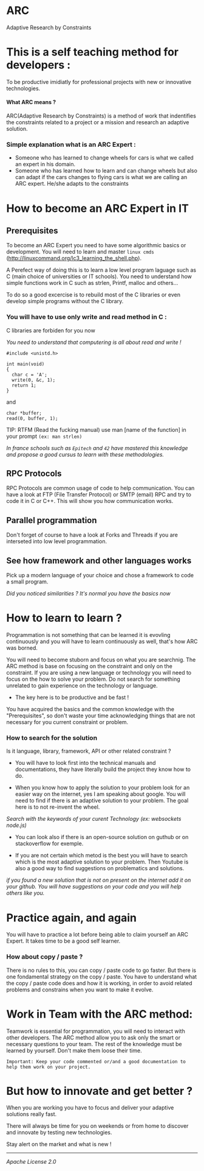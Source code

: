 # ARC
Adaptive Research by Constraints

# This is a self teaching method for developers :
To be productive imidiatly for professional projects with new or innovative technologies.

#### What ARC means ?
ARC(Adaptive Research by Constraints) is a method of work that indentifies the constraints related to a project or a mission and research an adaptive solution.

### Simple explanation what is an ARC Expert :
- Someone who has learned to change wheels for cars is what we called an expert in his domain.
- Someone who has learned how to learn and can change wheels but also can adapt if the cars changes to flying cars is what we are calling an ARC expert. He/she adapts to the constraints

# How to become an ARC Expert in IT

## Prerequisites

To become an ARC Expert you need to have some algorithmic basics or development. You will need to learn and master ```linux cmds``` (http://linuxcommand.org/lc3_learning_the_shell.php).

A Perefect way of doing this is to learn a low level program laguage such as C (main choice of universities or IT schools).
You need to understand how simple functions work in C such as strlen, Printf, malloc and others...

To do so a good excercise is to rebuild most of the C libraries or even develop simple programs without the C library.

### You will have to use only write and read method in C :

C libraries are forbiden for you now

*You need to understand that computering is all about read and write !*

```
#include <unistd.h>

int main(void)
{
  char c = 'A';
  write(0, &c, 1);
  return 1;
}
```

and

```
char *buffer;
read(0, buffer, 1);
```

TIP: RTFM (Read the fucking manual) use man [name of the function] in your prompt ```(ex: man strlen)```

*In france schools such as ```Epitech``` and ```42``` have mastered this knowledge and propose a good cursus to learn with these methodologies.*

## RPC Protocols

RPC Protocols are common usage of code to help communication.
You can have a look at FTP (File Transfer Protocol) or SMTP (email) RPC and try to code it in C or C++.
This will show you how communication works.

## Parallel programmation

Don't forget of course to have a look at Forks and Threads if you are interseted into low level programmation.

## See how framework and other languages works

Pick up a modern language of your choice and chose a framework to code a small program.

*Did you noticed similarities ? It's normal you have the basics now*

# How to learn to learn ?

Programmation is not something that can be learned it is evovling continuously and you will have to learn continuously as well, that's how ARC was borned.

You will need to become stuborn and focus on what you are searchnig. The ARC method is base on focusing on the constraint and only on the constraint. If you are using a new language or technology you will need to focus on the how to solve your problem. Do not search for something unrelated to gain experience on the technology or language.

- The key here is to be productive and be fast !

You have acquired the basics and the common knowledge with the "Prerequisites", so don't waste your time acknowledging things that are not necessary for you current constraint or problem.

### How to search for the solution

Is it language, library, framework, API or other related constraint ?

- You will have to look first into the technical manuals and documentations, they have literally build the project they know how to do.

- When you know how to apply the solution to your problem look for an easier way on the internet, yes I am speaking about google. You will need to find if there is an adaptive solution to your problem. The goal here is to not re-invent the wheel.

*Search with the keywords of your curent Technology (ex: websockets node.js)*

- You can look also if there is an open-source solution on guthub or on stackoverflow for exemple.

- If you are not certain which metod is the best you will have to search which is the most adaptive solution to your problem. Then Youtube is also a good way to find suggestions on problematics and solutions.

*if you found a new solution that is not on present on the internet add it on your github. You will have suggestions on your code and you will help others like you.*

# Practice again, and again

You will have to practice a lot before being able to claim yourself an ARC Expert. It takes time to be a good self learner.

### How about copy / paste ?

There is no rules to this, you can copy / paste code to go faster. But there is one fondamental strategy on the copy / paste. You have to understand what the copy / paste code does and how it is working, in order to avoid related problems and constrains when you want to make it evolve.

# Work in Team with the ARC method:

Teamwork is essential for programmation, you will need to interact with other developers. The ARC method allow you to ask only the smart or necessary questions to your team. The rest of the knowledge must be learned by yourself. Don't make them loose their time.

```
Important: Keep your code commented or/and a good documentation to help them work on your project.
````

# But how to innovate and get better ?

When you are working you have to focus and deliver your adaptive solutions really fast.

There will always be time for you on weekends or from home to discover and innovate by testing new technologies.

Stay alert on the market and what is new !

_______

*Apache License 2.0*